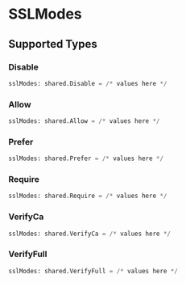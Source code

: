 # SSLModes


## Supported Types

### Disable

```python
sslModes: shared.Disable = /* values here */
```

### Allow

```python
sslModes: shared.Allow = /* values here */
```

### Prefer

```python
sslModes: shared.Prefer = /* values here */
```

### Require

```python
sslModes: shared.Require = /* values here */
```

### VerifyCa

```python
sslModes: shared.VerifyCa = /* values here */
```

### VerifyFull

```python
sslModes: shared.VerifyFull = /* values here */
```

